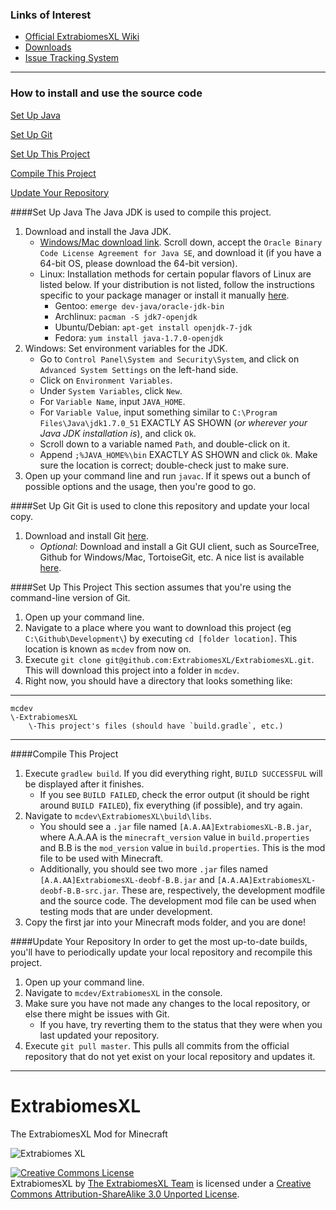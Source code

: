 ### Links of Interest
 - [Official ExtrabiomesXL Wiki](https://github.com/ExtrabiomesXL/ExtrabiomesXL/wiki)
 - [Downloads](http://goo.gl/gxlmm)
 - [Issue Tracking System](https://github.com/ExtrabiomesXL/ExtrabiomesXL/issues)
 
* * *

### How to install and use the source code ####

[Set Up Java](#set-up-java)

[Set Up Git](#set-up-git)

[Set Up This Project](#set-up-this-project)

[Compile This Project](#compile-this-project)

[Update Your Repository](#update-your-repository)

####Set Up Java
The Java JDK is used to compile this project.

1. Download and install the Java JDK.
	* [Windows/Mac download link](http://www.oracle.com/technetwork/java/javase/downloads/jdk7-downloads-1880260.html).  Scroll down, accept the `Oracle Binary Code License Agreement for Java SE`, and download it (if you have a 64-bit OS, please download the 64-bit version).
	* Linux: Installation methods for certain popular flavors of Linux are listed below.  If your distribution is not listed, follow the instructions specific to your package manager or install it manually [here](http://www.oracle.com/technetwork/java/javase/downloads/jdk7-downloads-1880260.html).
		* Gentoo: `emerge dev-java/oracle-jdk-bin`
		* Archlinux: `pacman -S jdk7-openjdk`
		* Ubuntu/Debian: `apt-get install openjdk-7-jdk`
		* Fedora: `yum install java-1.7.0-openjdk`
2. Windows: Set environment variables for the JDK.
    * Go to `Control Panel\System and Security\System`, and click on `Advanced System Settings` on the left-hand side.
    * Click on `Environment Variables`.
    * Under `System Variables`, click `New`.
    * For `Variable Name`, input `JAVA_HOME`.
    * For `Variable Value`, input something similar to `C:\Program Files\Java\jdk1.7.0_51` EXACTLY AS SHOWN (*or wherever your Java JDK installation is*), and click `Ok`.
    * Scroll down to a variable named `Path`, and double-click on it.
    * Append `;%JAVA_HOME%\bin` EXACTLY AS SHOWN and click `Ok`.  Make sure the location is correct; double-check just to make sure.
3. Open up your command line and run `javac`.  If it spews out a bunch of possible options and the usage, then you're good to go.

####Set Up Git
Git is used to clone this repository and update your local copy.

1. Download and install Git [here](http://git-scm.com/download/).
	* *Optional*: Download and install a Git GUI client, such as SourceTree, Github for Windows/Mac, TortoiseGit, etc.  A nice list is available [here](http://git-scm.com/downloads/guis).

####Set Up This Project
This section assumes that you're using the command-line version of Git.

1. Open up your command line.
2. Navigate to a place where you want to download this project (eg `C:\Github\Development\`) by executing `cd [folder location]`.  This location is known as `mcdev` from now on.
3. Execute `git clone git@github.com:ExtrabiomesXL/ExtrabiomesXL.git`.  This will download this project into a folder in `mcdev`.
4. Right now, you should have a directory that looks something like:

***
	mcdev
	\-ExtrabiomesXL
		\-This project's files (should have `build.gradle`, etc.)
***

####Compile This Project
1. Execute `gradlew build`. If you did everything right, `BUILD SUCCESSFUL` will be displayed after it finishes.
    * If you see `BUILD FAILED`, check the error output (it should be right around `BUILD FAILED`), fix everything (if possible), and try again.
3. Navigate to `mcdev\ExtrabiomesXL\build\libs`.
    *  You should see a `.jar` file named `[A.A.AA]ExtrabiomesXL-B.B.jar`, where A.A.AA is the `minecraft_version` value in `build.properties` and B.B is the `mod_version` value in `build.properties`. This is the mod file to be used with Minecraft.
    *  Additionally, you should see two more `.jar` files named `[A.A.AA]ExtrabiomesXL-deobf-B.B.jar` and `[A.A.AA]ExtrabiomesXL-deobf-B.B-src.jar`. These are, respectively, the development modfile and the source code. The development mod file can be used when testing mods that are under development.
4. Copy the first jar into your Minecraft mods folder, and you are done!

####Update Your Repository
In order to get the most up-to-date builds, you'll have to periodically update your local repository and recompile this project.

1. Open up your command line.
2. Navigate to `mcdev/ExtrabiomesXL` in the console.
3. Make sure you have not made any changes to the local repository, or else there might be issues with Git.
	* If you have, try reverting them to the status that they were when you last updated your repository.
4. Execute `git pull master`.  This pulls all commits from the official repository that do not yet exist on your local repository and updates it.


* * *

ExtrabiomesXL
=============
The ExtrabiomesXL Mod for Minecraft

![Extrabiomes XL](https://raw.github.com/ExtrabiomesXL/extrabiomes-artwork/master/code%20repository/logo.png)

<a rel="license" href="http://creativecommons.org/licenses/by-sa/3.0/deed.en_US"><img alt="Creative Commons License" style="border-width:0" src="http://i.creativecommons.org/l/by-sa/3.0/80x15.png" /></a><br /><span xmlns:dct="http://purl.org/dc/terms/" property="dct:title">ExtrabiomesXL</span> by <a xmlns:cc="http://creativecommons.org/ns#" href="https://github.com/ExtrabiomesXL?tab=members" property="cc:attributionName" rel="cc:attributionURL">The ExtrabiomesXL Team</a> is licensed under a <a rel="license" href="http://creativecommons.org/licenses/by-sa/3.0/deed.en_US">Creative Commons Attribution-ShareAlike 3.0 Unported License</a>.
